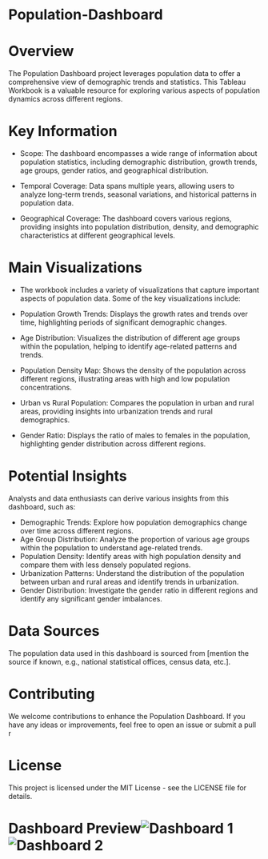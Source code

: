 # Population-Dashboard
# Overview
The Population Dashboard project leverages population data to offer a comprehensive view of demographic trends and statistics. This Tableau Workbook is a valuable resource for exploring various aspects of population dynamics across different regions.

# Key Information
- Scope: The dashboard encompasses a wide range of information about population statistics, including demographic distribution, growth trends, age groups, gender ratios, and geographical distribution.

- Temporal Coverage: Data spans multiple years, allowing users to analyze long-term trends, seasonal variations, and historical patterns in population data.

- Geographical Coverage: The dashboard covers various regions, providing insights into population distribution, density, and demographic characteristics at different geographical levels.

# Main Visualizations
- The workbook includes a variety of visualizations that capture important aspects of population data. Some of the key visualizations include:

- Population Growth Trends: Displays the growth rates and trends over time, highlighting periods of significant demographic changes.

- Age Distribution: Visualizes the distribution of different age groups within the population, helping to identify age-related patterns and trends.

- Population Density Map: Shows the density of the population across different regions, illustrating areas with high and low population concentrations.

- Urban vs Rural Population: Compares the population in urban and rural areas, providing insights into urbanization trends and rural demographics.

- Gender Ratio: Displays the ratio of males to females in the population, highlighting gender distribution across different regions.

# Potential Insights
Analysts and data enthusiasts can derive various insights from this dashboard, such as:

- Demographic Trends: Explore how population demographics change over time across different regions.
- Age Group Distribution: Analyze the proportion of various age groups within the population to understand age-related trends.
- Population Density: Identify areas with high population density and compare them with less densely populated regions.
- Urbanization Patterns: Understand the distribution of the population between urban and rural areas and identify trends in urbanization.
- Gender Distribution: Investigate the gender ratio in different regions and identify any significant gender imbalances.

# Data Sources
The population data used in this dashboard is sourced from [mention the source if known, e.g., national statistical offices, census data, etc.].

# Contributing
We welcome contributions to enhance the Population Dashboard. If you have any ideas or improvements, feel free to open an issue or submit a pull r

# License
This project is licensed under the MIT License - see the LICENSE file for details.

# Dashboard Preview![Dashboard 1](https://github.com/user-attachments/assets/4421da0d-3f9d-44a1-909d-30635fd9bcab)![Dashboard 2](https://github.com/user-attachments/assets/cb2aac6b-9e54-445c-b4f2-b14e0da815c5)

